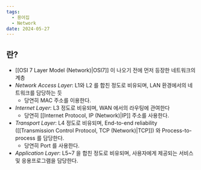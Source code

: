 ```yaml
---
tags:
  - 용어집
  - Network
date: 2024-05-27
---
```

## 란?

- [[OSI 7 Layer Model (Network)|OSI7]] 이 나오기 전에 먼저 등장한 네트워크의 계층
- *Network Access Layer*: L1와 L2 를 합친 정도로 비유되며, LAN 환경에서의 네트워크를 담당하는 듯
    - 당연히 MAC 주소를 이용한다.
- *Internet Layer*: L3 정도로 비유되며, WAN 에서의 라우팅에 관여한다
    - 당연히 [[Internet Protocol, IP (Network)|IP]] 주소를 사용한다.
- *Transport Layer*: L4 정도로 비유되며, End-to-end reliability ([[Transmission Control Protocol, TCP (Network)|TCP]]) 와 Process-to-process 를 담당한다.
    - 당연히 Port 를 사용한다.
- *Application Layer*: L5~7 을 합친 정도로 비유되며, 사용자에게 제공되는 서비스 및 응용프로그램을 담당한다.